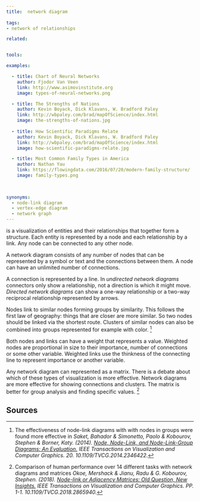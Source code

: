 ```yaml
---
title:  network diagram
  
tags:
- network of relationships

related:


tools:

examples:

  - title: Chart of Neural Networks
    author: Fjodor Van Veen
    link: http://www.asimovinstitute.org
    image: types-of-neural-networks.png

  - title: The Strengths of Nations
    author: Kevin Boyack, Dick Klavans, W. Bradford Paley
    link: http://wbpaley.com/brad/mapOfScience/index.html
    image: the-strengths-of-nations.jpg
    
  - title: How Scientific Paradigms Relate
    author: Kevin Boyack, Dick Klavans, W. Bradford Paley
    link: http://wbpaley.com/brad/mapOfScience/index.html
    image: how-scientific-paradigms-relate.jpg

  - title: Most Common Family Types in America
    author: Nathan Yau
    link: https://flowingdata.com/2016/07/20/modern-family-structure/
    image: family-types.png
 

    
synonyms:
  - node-link diagram
  - vertex-edge diagram
  - network graph
---
```

is a visualization of entities and their relationships that together form a structure. Each entity is represented by a node and each relationship by a link. Any node can be connected to any other node.

<!--more-->
A network diagram consists of any number of nodes that can be represented by a symbol or text and the connections between them. A node can have an unlimited number of connections. 

A connection is represented by a line. In *undirected network diagrams* connectors only show a relationship, not a direction is which it might move.  *Directed network diagrams* can show a one-way relationship or a two-way reciprocal relationship represented by arrows.

Nodes link to similar nodes forming groups by similarity. This follows the first law of geography: things that are closer are more similar. So two nodes should be linked via the shortest route. Clusters of similar nodes can also be combined into groups represented for example with color. [^saket]

Both nodes and links can have a weight that represents a value. Weighted nodes are proportional in size to their importance, number of connections or some other variable. Weighted links use the thinkness of the connecting line to represent importance or another variable.

Any network diagram can represented as a matrix. There is a debate about which of these types of visualization is more effective. Network diagrams are more effective for showing connections and clusters. The matrix is better for group analysis and finding specific values. [^okoe]  


## Sources
[^saket]: The effectiveness of node-link diagrams with with nodes in groups were found more effective in *Saket, Bahador & Simonetto, Paolo & Kobourov, Stephen & Borner, Katy. (2014). [Node, Node-Link, and Node-Link-Group Diagrams: An Evaluation.](https://arxiv.org/pdf/1404.1911.pdf) IEEE Transactions on Visualization and Computer Graphics. 20. 10.1109/TVCG.2014.2346422.*
[^okoe]: Comparison of human performance over 14 different tasks with network diagrams and matrices *Okoe, Mershack & Jianu, Radu & G. Kobourov, Stephen. (2018). [Node-link or Adjacency Matrices: Old Question, New Insights.](https://www2.cs.arizona.edu/~kobourov/NL-AM-TVCG18.pdf) IEEE Transactions on Visualization and Computer Graphics. PP. 1-1. 10.1109/TVCG.2018.2865940.*
